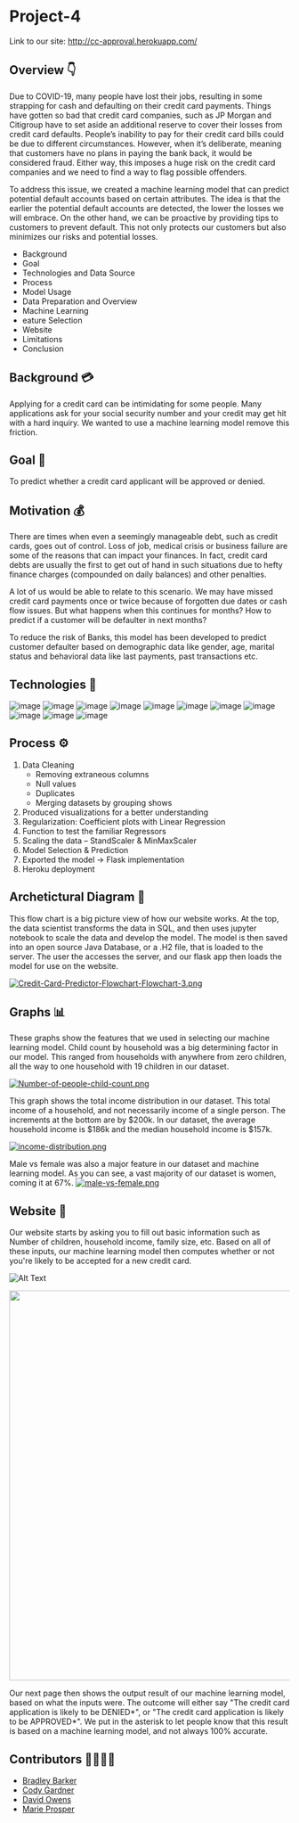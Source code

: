 # Project-4
Link to our site: http://cc-approval.herokuapp.com/


## **Overview** 👇
Due to COVID-19, many people have lost their jobs, resulting in some strapping for cash and defaulting on their credit card payments. Things have gotten so bad that credit card companies, such as JP Morgan and Citigroup have to set aside an additional reserve to cover their losses from credit card defaults. People’s inability to pay for their credit card bills could be due to different circumstances. However, when it’s deliberate, meaning that customers have no plans in paying the bank back, it would be considered fraud. Either way, this imposes a huge risk on the credit card companies and we need to find a way to flag possible offenders.


To address this issue, we created a machine learning model that can predict potential default accounts based on certain attributes. The idea is that the earlier the potential default accounts are detected, the lower the losses we will embrace. On the other hand, we can be proactive by providing tips to customers to prevent default. This not only protects our customers but also minimizes our risks and potential losses.

- Background
- Goal
- Technologies and Data Source
- Process
- Model Usage
- Data Preparation and Overview
- Machine Learning
- eature Selection
- Website
- Limitations
- Conclusion


## **Background** 💳
Applying for a credit card can be intimidating for some people. Many applications ask for your social security number and your credit may get hit with a hard inquiry. We wanted to use a machine learning model remove this friction.


## **Goal** 🏁
To predict whether a credit card applicant will be approved or denied.


## **Motivation** 💰
There are times when even a seemingly manageable debt, such as credit cards, goes out of control. Loss of job, medical crisis or business failure are some of the reasons that can impact your finances. In fact, credit card debts are usually the first to get out of hand in such situations due to hefty finance charges (compounded on daily balances) and other penalties.

A lot of us would be able to relate to this scenario. We may have missed credit card payments once or twice because of forgotten due dates or cash flow issues. But what happens when this continues for months? How to predict if a customer will be defaulter in next months?

To reduce the risk of Banks, this model has been developed to predict customer defaulter based on demographic data like gender, age, marital status and behavioral data like last payments, past transactions etc.



## **Technologies** 🔨

![image](https://img.shields.io/badge/technologies-Python-blue)
![image](https://img.shields.io/badge/technologies-Pandas-blue)
![image](https://img.shields.io/badge/technologies-SQL-blue)
![image](https://img.shields.io/badge/technologies-PostgreSQL-blue)
![image](https://img.shields.io/badge/technologies-Javascript-blue)
![image](https://img.shields.io/badge/technologies-Flask-blue)
![image](https://img.shields.io/badge/technologies-HTML-blue)
![image](https://img.shields.io/badge/technologies-CSS-blue)
![image](https://img.shields.io/badge/technologies-Bootstrap-blue)
![image](https://img.shields.io/badge/technologies-Machine_Learning-blue)
![image](https://img.shields.io/badge/technologies-SKLearn-blue)


## **Process** ⚙️

1. Data Cleaning
    - Removing extraneous columns
    - Null values
    - Duplicates
    - Merging datasets by grouping shows
2. Produced visualizations for a better understanding
3. Regularization: Coefficient plots with Linear Regression
4. Function to test the familiar Regressors
5. Scaling the data – StandScaler & MinMaxScaler
6. Model Selection & Prediction 
7. Exported the model -> Flask implementation
8. Heroku deployment

## **Archetictural Diagram** 🔧

This flow chart is a big picture view of how our website works. At the top, the data scientist transforms the data in SQL, and then uses jupyter notebook to scale the data and develop the model. The model is then saved into an open source Java Database, or a .H2 file, that is loaded to the server. The user the accesses the server, and our flask app then loads the model for use on the website.

[![Credit-Card-Predictor-Flowchart-Flowchart-3.png](https://i.postimg.cc/zfKwfPj9/Credit-Card-Predictor-Flowchart-Flowchart-3.png)](https://postimg.cc/065KWnhf)

## **Graphs** 📊
These graphs show the features that we used in selecting our machine learning model. Child count by household was a big determining factor in our model. This ranged from households with anywhere from zero children, all the way to one household with 19 children in our dataset.

[![Number-of-people-child-count.png](https://i.postimg.cc/fyVpQvN2/Number-of-people-child-count.png)](https://postimg.cc/H8CBQXjX)

This graph shows the total income distribution in our dataset. This total income of a household, and not necessarily income of a single person. The increments at the bottom are by $200k. In our dataset, the average household income is $186k and the median household income is $157k.

[![income-distribution.png](https://i.postimg.cc/gct1PnB1/income-distribution.png)](https://postimg.cc/Dmsxryhc)

Male vs female was also a major feature in our dataset and machine learning model. As you can see, a vast majority of our dataset is women, coming it at 67%.
[![male-vs-female.png](https://i.postimg.cc/Pr8VsKD8/male-vs-female.png)](https://postimg.cc/HVd9bwBp)

## **Website** 📰

Our website starts by asking you to fill out basic information such as Number of children, household income, family size, etc. Based on all of these inputs, our machine learning model then computes whether or not you're likely to be accepted for a new credit card.

![Alt Text](https://media.giphy.com/media/WAm5zjmtgwncqmGpf9/giphy.gif)

<img src="https://media.giphy.com/media/WAm5zjmtgwncqmGpf9/giphy.gif" height="700">

Our next page then shows the output result of our machine learning model, based on what the inputs were. The outcome will either say "The credit card application is likely to be DENIED*", or "The credit card application is likely to be APPROVED*". We put in the asterisk to let people know that this result is based on a machine learning model, and not always 100% accurate.




## **Contributors** 👨👨👨👩
- [Bradley Barker](https://github.com/brbbrb)
- [Cody Gardner](https://github.com/cgardner1388)
- [David Owens](https://github.com/dowens1186)
- [Marie Prosper](https://github.com/marieprosper77)